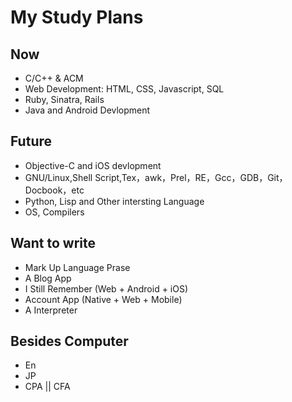 # My Study Plans

## Now
* C/C++ & ACM 
* Web Development: HTML, CSS, Javascript, SQL
* Ruby, Sinatra, Rails
* Java and Android Devlopment

## Future
* Objective-C and iOS devlopment 
* GNU/Linux,Shell Script,Tex，awk，Prel，RE，Gcc，GDB，Git，Docbook，etc 
* Python, Lisp and Other intersting Language
* OS, Compilers

## Want to write
* Mark Up Language Prase 
* A Blog App
* I Still Remember (Web + Android + iOS)
* Account App (Native + Web + Mobile)
* A Interpreter

## Besides Computer
* En
* JP
* CPA || CFA


